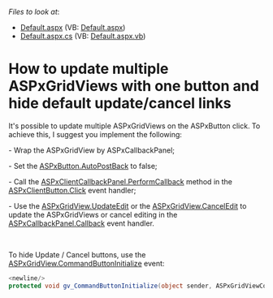 <!-- default file list -->
*Files to look at*:

* [Default.aspx](./CS/WebSite/Default.aspx) (VB: [Default.aspx](./VB/WebSite/Default.aspx))
* [Default.aspx.cs](./CS/WebSite/Default.aspx.cs) (VB: [Default.aspx.vb](./VB/WebSite/Default.aspx.vb))
<!-- default file list end -->
# How to update multiple ASPxGridViews with one button and hide default update/cancel links


<p>It's possible to update multiple ASPxGridViews on the ASPxButton click. To achieve this, I suggest you implement the following:</p><p>- Wrap the ASPxGridView by ASPxCallbackPanel;</p><p>- Set the <a href="http://documentation.devexpress.com/#AspNet/DevExpressWebASPxEditorsASPxButton_AutoPostBacktopic">ASPxButton.AutoPostBack</a> to false;</p><p>- Call the <a href="http://documentation.devexpress.com/#AspNet/DevExpressWebASPxCallbackPanelScriptsASPxClientCallbackPanel_PerformCallbacktopic">ASPxClientCallbackPanel.PerformCallback</a> method in the <a href="http://documentation.devexpress.com/#AspNet/DevExpressWebASPxEditorsScriptsASPxClientButton_Clicktopic">ASPxClientButton.Click</a> event handler;</p><p>- Use the <a href="http://documentation.devexpress.com/#AspNet/DevExpressWebASPxGridViewASPxGridView_UpdateEdittopic">ASPxGridView.UpdateEdit</a> or the <a href="http://documentation.devexpress.com/#AspNet/DevExpressWebASPxGridViewASPxGridView_CancelEdittopic">ASPxGridView.CancelEdit</a> to update the ASPxGridViews or cancel editing in the <a href="http://documentation.devexpress.com/#AspNet/DevExpressWebASPxCallbackPanelASPxCallbackPanel_Callbacktopic">ASPxCallbackPanel.Callback</a> event handler.</p><br />
<p>To hide Update / Cancel buttons, use the <a href="http://documentation.devexpress.com/#AspNet/DevExpressWebASPxGridViewASPxGridView_CommandButtonInitializetopic">ASPxGridView.CommandButtonInitialize</a> event:</p>

```cs
<newline/>
protected void gv_CommandButtonInitialize(object sender, ASPxGridViewCommandButtonEventArgs e) {</para><para>   if (e.ButtonType == ColumnCommandButtonType.Update || e.ButtonType == ColumnCommandButtonType.Cancel)</para><para>       e.Visible = false;</para><para>}
```



<br/>


